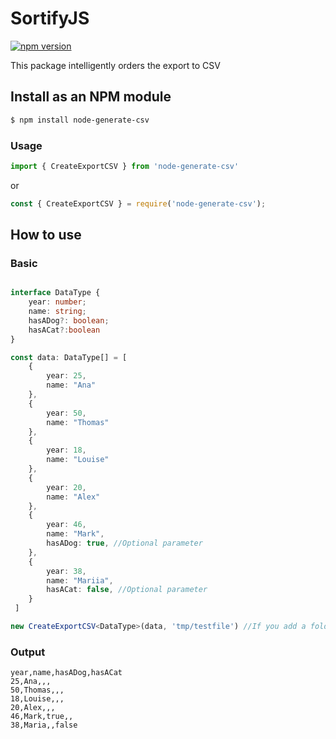 # SortifyJS

[![npm version](https://img.shields.io/npm/v/json.sortify.svg)](https://www.npmjs.com/package/node-generate-csv)

This package intelligently orders the export to CSV

## Install as an NPM module

```bash
$ npm install node-generate-csv
```

### Usage

```TypeScript
import { CreateExportCSV } from 'node-generate-csv'
```

or

```JavaScript
const { CreateExportCSV } = require('node-generate-csv');
```

## How to use

### Basic

```TypeScript

interface DataType {
    year: number;
    name: string;
    hasADog?: boolean;
    hasACat?:boolean
}

const data: DataType[] = [
    {
        year: 25,
        name: "Ana"
    },
    {
        year: 50,
        name: "Thomas"
    },
    {
        year: 18,
        name: "Louise"
    },
    {
        year: 20,
        name: "Alex"
    },
    {
        year: 46,
        name: "Mark",
        hasADog: true, //Optional parameter
    },
    {
        year: 38,
        name: "Mariia",
        hasACat: false, //Optional parameter
    }
 ]

new CreateExportCSV<DataType>(data, 'tmp/testfile') //If you add a folder, you must separate it with "/" and you will find it
```

### Output
```Text
year,name,hasADog,hasACat
25,Ana,,,
50,Thomas,,,
18,Louise,,,
20,Alex,,,
46,Mark,true,,
38,Maria,,false
```


